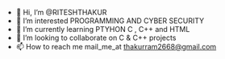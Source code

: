 - 👋 Hi, I’m @RITESHTHAKUR
- 👀 I’m interested PROGRAMMING AND CYBER SECURITY
- 🌱 I’m currently learning PTYHON C , C++ and HTML
- 💞️ I’m looking to collaborate on C & C++ projects
- 📫 How to reach me mail_me_at thakurram2668@gmail.com

<!---
RITESHKUMARTHAKUR/RITESHKUMARTHAKUR is a ✨ special ✨ repository because its `README.md` (this file) appears on your GitHub profile.
You can click the Preview link to take a look at your changes.
--->
